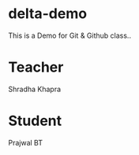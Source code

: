 # delta-demo
This is a Demo for Git &amp; Github class..

# Teacher 
Shradha Khapra 

# Student 
Prajwal BT 